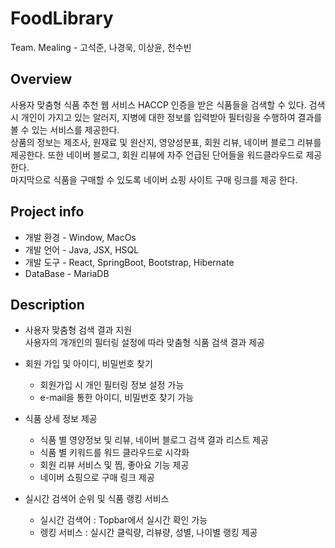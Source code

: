 # FoodLibrary  
Team. Mealing - 고석준, 나경욱, 이상윤, 천수빈
## Overview
 사용자 맞춤형 식품 추천 웹 서비스
 HACCP 인증을 받은 식품들을 검색할 수 있다. 검색 시 개인이 가지고 있는 알러지, 지병에 대한 정보를 입력받아 필터링을 수행하여 결과를 볼 수 있는 서비스를 제공한다.  
 상품의 정보는 제조사, 원재료 및 원산지, 영양성분표, 회원 리뷰, 네이버 블로그 리뷰를 제공한다. 또한 네이버 블로그, 회원 리뷰에 자주 언급된 단어들을 워드클라우드로 제공한다.  
 마지막으로 식품을 구매할 수 있도록 네이버 쇼핑 사이트 구매 링크를 제공 한다.

## Project info
 * 개발 환경 - Window, MacOs  
 * 개발 언어 - Java, JSX, HSQL  
 * 개발 도구 - React, SpringBoot, Bootstrap, Hibernate  
 * DataBase - MariaDB
 
## Description
 * 사용자 맞춤형 검색 결과 지원  
   사용자의 개개인의 필터링 설정에 따라 맞춤형 식품 검색 결과 제공
 
 * 회원 가입 및 아이디, 비밀번호 찾기  
    * 회원가입 시 개인 필터링 정보 설정 가능  
    * e-mail을 통한 아이디, 비밀번호 찾기 가능
 
 * 식품 상세 정보 제공
    * 식품 별 영양정보 및 리뷰, 네이버 블로그 검색 결과 리스트 제공
    * 식품 별 키워드를 워드 클라우드로 시각화
    * 회원 리뷰 서비스 및 찜, 좋아요 기능 제공
    * 네이버 쇼핑으로 구매 링크 제공
 
 * 실시간 검색어 순위 및 식품 랭킹 서비스
    * 실시간 검색어 : Topbar에서 실시간 확인 가능
    * 렝킹 서비스 : 실시간 클릭량, 리뷰량, 성별, 나이별 랭킹 제공
 
 
